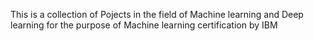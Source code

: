 This is a collection of Pojects in the field of Machine learning and Deep learning for the purpose of Machine learning certification by IBM